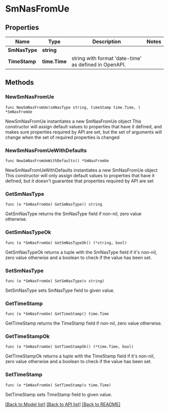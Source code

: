 # SmNasFromUe

## Properties

Name | Type | Description | Notes
------------ | ------------- | ------------- | -------------
**SmNasType** | **string** |  | 
**TimeStamp** | **time.Time** | string with format &#39;date-time&#39; as defined in OpenAPI. | 

## Methods

### NewSmNasFromUe

`func NewSmNasFromUe(smNasType string, timeStamp time.Time, ) *SmNasFromUe`

NewSmNasFromUe instantiates a new SmNasFromUe object
This constructor will assign default values to properties that have it defined,
and makes sure properties required by API are set, but the set of arguments
will change when the set of required properties is changed

### NewSmNasFromUeWithDefaults

`func NewSmNasFromUeWithDefaults() *SmNasFromUe`

NewSmNasFromUeWithDefaults instantiates a new SmNasFromUe object
This constructor will only assign default values to properties that have it defined,
but it doesn't guarantee that properties required by API are set

### GetSmNasType

`func (o *SmNasFromUe) GetSmNasType() string`

GetSmNasType returns the SmNasType field if non-nil, zero value otherwise.

### GetSmNasTypeOk

`func (o *SmNasFromUe) GetSmNasTypeOk() (*string, bool)`

GetSmNasTypeOk returns a tuple with the SmNasType field if it's non-nil, zero value otherwise
and a boolean to check if the value has been set.

### SetSmNasType

`func (o *SmNasFromUe) SetSmNasType(v string)`

SetSmNasType sets SmNasType field to given value.


### GetTimeStamp

`func (o *SmNasFromUe) GetTimeStamp() time.Time`

GetTimeStamp returns the TimeStamp field if non-nil, zero value otherwise.

### GetTimeStampOk

`func (o *SmNasFromUe) GetTimeStampOk() (*time.Time, bool)`

GetTimeStampOk returns a tuple with the TimeStamp field if it's non-nil, zero value otherwise
and a boolean to check if the value has been set.

### SetTimeStamp

`func (o *SmNasFromUe) SetTimeStamp(v time.Time)`

SetTimeStamp sets TimeStamp field to given value.



[[Back to Model list]](../README.md#documentation-for-models) [[Back to API list]](../README.md#documentation-for-api-endpoints) [[Back to README]](../README.md)


